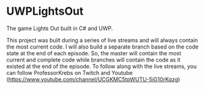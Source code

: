 # UWPLightsOut
The game Lights Out built in C# and UWP.


This project was built during a series of live streams and will always contain the most current code. I will also build a separate branch based on the code state at the end of each episode. So, the master will contain the most current and complete code while branches will contain the code as it existed at the end of the episode. To follow along with the live streams, you can follow ProfessorKrebs on Twitch and Youtube (https://www.youtube.com/channel/UCGKMC5tpWUTU-5jG10rKqzg)
